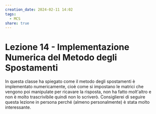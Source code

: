 ```yaml
---
creation_date: 2024-02-11 14:02
tags:
  - MCS
share: true
---
```

# Lezione 14 - Implementazione Numerica del Metodo degli Spostamenti

In questa classe ha spiegato come il metodo degli spostamenti è implementato numericamente, cioè come si impostano le matrici che vengono poi manipulate per ricavare la risposta, non ha fatto molt'altro e non è molto trascrivibile quindi non lo scriverò. Consiglierei di seguire questa lezione in persona perché (almeno personalmente) è stata molto interessante.